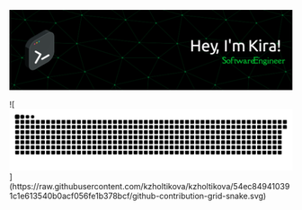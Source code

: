 ![Header](https://github.com/kzholtikova/kzholtikova/blob/main/src/github-header-img.png)

<picture>
  <source media="(prefers-color-scheme: dark)" srcset="github-snake-dark.svg" />
  <source media="(prefers-color-scheme: light)" srcset="github-snake.svg" />
  ![<img alt="github-snake" src="https://raw.githubusercontent.com/kzholtikova/kzholtikova/54ec849410391c1e613540b0acf056fe1b378bcf/github-contribution-grid-snake.svg" />](https://raw.githubusercontent.com/kzholtikova/kzholtikova/54ec849410391c1e613540b0acf056fe1b378bcf/github-contribution-grid-snake.svg)
</picture>
<!--
**kzholtikova/kzholtikova** is a ✨ _special_ ✨ repository because its `README.md` (this file) appears on your GitHub profile.

Here are some ideas to get you started:

- 🔭 I’m currently working on ...
- 🌱 I’m currently learning ...
- 👯 I’m looking to collaborate on ...
- 🤔 I’m looking for help with ...
- 💬 Ask me about ...
- 📫 How to reach me: ...
- 😄 Pronouns: ...
- ⚡ Fun fact: ...
-->
